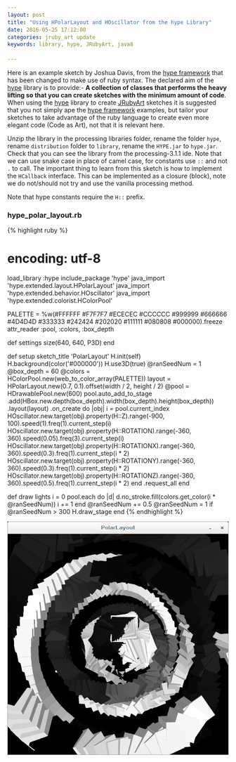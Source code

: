 ```yaml
---
layout: post
title: "Using HPolarLayout and HOscillator from the hype Library"
date: 2016-05-25 17:12:00
categories: jruby_art update
keywords: library, hype, JRubyArt, java8

---
```


Here is an example sketch by Joshua Davis, from the [hype framework][hype_framework] that has been changed to make use of ruby syntax.
The declared aim of the [hype][hype_library] library is to provide:-
__A collection of classes that performs the heavy lifting so that you can create sketches with the minimum amount of code__. When using the [hype][hype_library] library to create [JRubyArt][jruby_art] sketches it is suggested that you not simply ape the [hype framework][hype_framework] examples, but tailor your sketches to take advantage of the ruby language to create even more elegant code (Code as Art), not that it is relevant here. 

Unzip the library in the processing libraries folder, rename the folder `hype`, rename `distribution` folder to `library`, rename the `HYPE.jar` to `hype.jar`. Check that you can see the library from the processing-3.1.1 ide. Note that we can use snake case in place of camel case, for constants use `::` and not `.` to call. The important thing to learn from this sketch is how to implement the `HCallback` interface. This can be implemented as a closure (block), note we do not/should not try and use the vanilla processing method. 

Note that hype constants require the `H::` prefix. 

### hype_polar_layout.rb ###

{% highlight ruby %}

# encoding: utf-8
load_library :hype
include_package 'hype'
java_import 'hype.extended.layout.HPolarLayout'
java_import 'hype.extended.behavior.HOscillator'
java_import 'hype.extended.colorist.HColorPool'

PALETTE = %w(#FFFFFF #F7F7F7 #ECECEC #CCCCCC #999999 #666666 #4D4D4D #333333 #242424 #202020 #111111 #080808 #000000).freeze
attr_reader :pool, :colors, :box_depth

def settings
  size(640, 640, P3D)
end

def setup
  sketch_title 'PolarLayout'
  H.init(self)
  H.background(color('#000000'))
  H.use3D(true)
  @ranSeedNum = 1
  @box_depth = 60
  @colors = HColorPool.new(web_to_color_array(PALETTE))
  layout = HPolarLayout.new(0.7, 0.1).offset(width / 2, height / 2)
  @pool = HDrawablePool.new(600)
  pool.auto_add_to_stage
    .add(HBox.new.depth(box_depth).width(box_depth).height(box_depth))
    .layout(layout)
    .on_create do |obj|
      i = pool.current_index
      HOscillator.new.target(obj).property(H::Z).range(-900, 100).speed(1).freq(1).current_step(i)
      HOscillator.new.target(obj).property(H::ROTATION).range(-360, 360).speed(0.05).freq(3).current_step(i)
      HOscillator.new.target(obj).property(H::ROTATIONX).range(-360, 360).speed(0.3).freq(1).current_step(i * 2)
      HOscillator.new.target(obj).property(H::ROTATIONY).range(-360, 360).speed(0.3).freq(1).current_step(i * 2)
      HOscillator.new.target(obj).property(H::ROTATIONZ).range(-360, 360).speed(0.5).freq(1).current_step(i * 2)
    end
    .request_all
end

def draw
  lights
  i = 0
  pool.each do |d|
    d.no_stroke.fill(colors.get_color(i * @ranSeedNum))
    i += 1
  end
  @ranSeedNum += 0.5
  @ranSeedNum = 1 if @ranSeedNum > 300
  H.draw_stage
end
{% endhighlight %}

<img src="/assets/polar_layout.png" />

[jruby_art]:https://ruby-processing.github.io/index.html
[hype_library]:https://github.com/hype/HYPE_Processing
[hype_framework]:http://www.hypeframework.org/